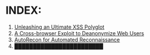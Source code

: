 # INDEX:
1. [Unleashing an Ultimate XSS Polyglot](https://github.com/0xsobky/HackVault/wiki/Unleashing-an-Ultimate-XSS-Polyglot)
2. [A Cross-browser Exploit to Deanonymize Web Users](https://github.com/0xsobky/HackVault/wiki/A-Cross-browser-Exploit-to-Deanonymize-Web-Users)
3. [AutoRecon for Automated Reconnaissance](https://github.com/0xsobky/HackVault/wiki/AutoRecon-for-Automated-Reconnaissance)
4. ████████████████████████